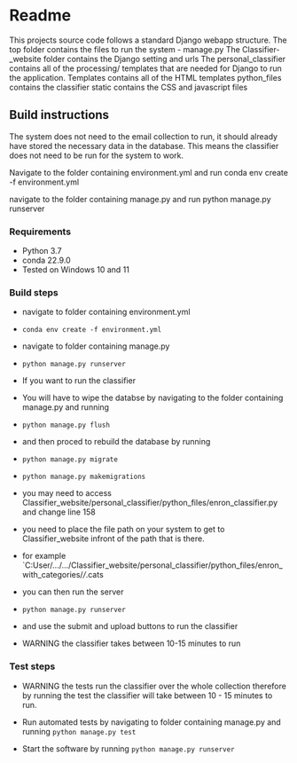 # Readme

This projects source code follows a standard Django webapp structure. The top folder contains the files to run the system - manage.py
The Classifier-_website folder contains the Django setting and urls
The personal_classifier contains all of the processing/ templates that are needed for Django to run the application.
Templates contains all of the HTML templates
python_files contains the classifier
static contains the CSS and javascript files

## Build instructions

The system does not need to the email collection to run, it should already have stored the necessary data in the database. This means the classifier does not need to be run for the system to work.

Navigate to the folder containing environment.yml and run
conda env create -f environment.yml

navigate to the folder containing manage.py and run
python manage.py runserver


### Requirements

* Python 3.7
* conda 22.9.0
* Tested on Windows 10 and 11

### Build steps

* navigate to folder containing environment.yml
* `conda env create -f environment.yml`
* navigate to folder containing manage.py 
* `python manage.py runserver`

* If you want to run the classifier
* You will have to wipe the databse by navigating to the folder containing manage.py and running
* `python manage.py flush`
* and then proced to rebuild the database by running 
* `python manage.py migrate`
* `python manage.py makemigrations`
* you may need to access Classifier_website/personal_classifier/python_files/enron_classifier.py and change line 158
* you need to place the file path on your system to get to Classifier_website infront of the path that is there.
* for example `C:User/.../.../Classifier_website/personal_classifier/python_files/enron_with_categories/*/*.cats
* you can then run the server
* `python manage.py runserver`
* and use the submit and upload buttons to run the classifier
* WARNING the classifier takes between 10-15 minutes to run 

### Test steps

* WARNING the tests run the classifier over the whole collection therefore by running the test the classifier will take between 10 - 15 minutes to run.
* Run automated tests by navigating to folder containing manage.py and running `python manage.py test`

* Start the software by running `python manage.py runserver`

